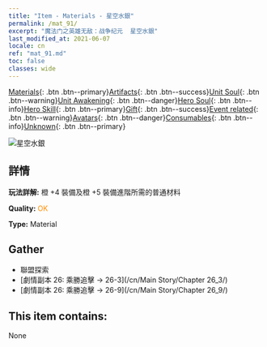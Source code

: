 ```yaml
---
title: "Item - Materials - 星空水銀"
permalink: /mat_91/
excerpt: "魔法门之英雄无敌：战争纪元  星空水銀"
last_modified_at: 2021-06-07
locale: cn
ref: "mat_91.md"
toc: false
classes: wide
---
```

 [Materials](/ItemsCN/){: .btn .btn--primary}[Artifacts](/ItemsCN/Artifacts/){: .btn .btn--success}[Unit Soul](/ItemsCN/UnitSoul/){: .btn .btn--warning}[Unit Awakening](/ItemsCN/UnitAwakening/){: .btn .btn--danger}[Hero Soul](/ItemsCN/HeroSoul/){: .btn .btn--info}[Hero Skill](/ItemsCN/HeroSkill/){: .btn .btn--primary}[Gift](/ItemsCN/Gift/){: .btn .btn--success}[Event related](/ItemsCN/Events/){: .btn .btn--warning}[Avatars](/ItemsCN/Avatars/){: .btn .btn--danger}[Consumables](/ItemsCN/Consumables/){: .btn .btn--info}[Unknown](/ItemsCN/Unknown/){: .btn .btn--primary}

 ![星空水銀](/images/t/i_cailiao_shuiyin3.png)

## 詳情
 **玩法詳解:** 橙 +4 裝備及橙 +5 裝備進階所需的普通材料

 **Quality:** <span style="color: #FF8C00">OK</span>

 **Type:** Material

## Gather

*    聯盟探索 
*    [劇情副本 26: 乘勝追擊 -> 26-3](/cn/Main Story/Chapter 26_3/) 
*    [劇情副本 26: 乘勝追擊 -> 26-9](/cn/Main Story/Chapter 26_9/) 

## This item contains:

  None

